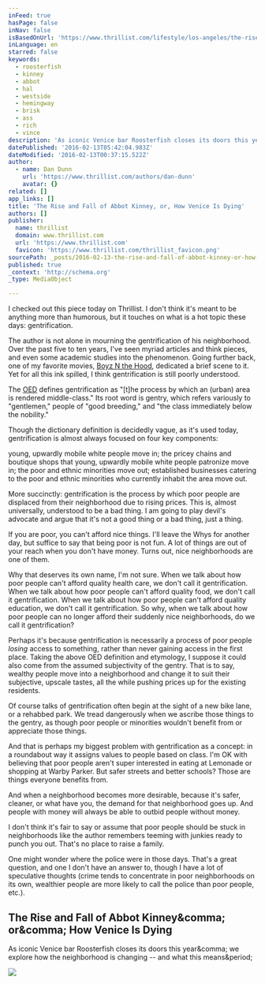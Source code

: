 ```yaml
---
inFeed: true
hasPage: false
inNav: false
isBasedOnUrl: 'https://www.thrillist.com/lifestyle/los-angeles/the-rise-and-fall-of-abbot-kinney'
inLanguage: en
starred: false
keywords:
  - roosterfish
  - kinney
  - abbot
  - hal
  - westside
  - hemingway
  - brisk
  - ass
  - rich
  - vince
description: 'As iconic Venice bar Roosterfish closes its doors this year, we explore how the neighborhood is changing -- and what this means.'
datePublished: '2016-02-13T05:42:04.983Z'
dateModified: '2016-02-13T00:37:15.522Z'
author:
  - name: Dan Dunn
    url: 'https://www.thrillist.com/authors/dan-dunn'
    avatar: {}
related: []
app_links: []
title: 'The Rise and Fall of Abbot Kinney, or, How Venice Is Dying'
authors: []
publisher:
  name: thrillist
  domain: www.thrillist.com
  url: 'https://www.thrillist.com'
  favicon: 'https://www.thrillist.com/thrillist_favicon.png'
sourcePath: _posts/2016-02-13-the-rise-and-fall-of-abbot-kinney-or-how-venice-is-dying.md
published: true
_context: 'http://schema.org'
_type: MediaObject

---
```

I checked out this piece today on Thrillist. I don't think it's meant to be anything more than humorous, but it touches on what is a hot topic these days: gentrification.

The author is not alone in mourning the gentrification of his neighborhood. Over the past five to ten years, I've seen myriad articles and think pieces, and even some academic studies into the phenomenon. Going further back, one of my favorite movies, [Boyz N the Hood][0], dedicated a brief scene to it. Yet for all this ink spilled, I think gentrification is still poorly understood.

The [OED][1] defines gentrification as "\[t\]he process by which an (urban) area is rendered middle-class." Its root word is gentry, which refers variously to "gentlemen," people of "good breeding," and "the class immediately below the nobility."

Though the dictionary definition is decidedly vague, as it's used today, gentrification is almost always focused on four key components:

young, upwardly mobile white people move in; the pricey chains and       boutique shops that young, upwardly mobile white people patronize move in; the poor and ethnic minorities move out; established businesses catering to the poor and ethnic minorities who currently inhabit the area move out.

More succinctly: gentrification is the process by which poor people are displaced from their neighborhood due to rising prices. This is, almost universally, understood to be a bad thing. I am going to play devil's advocate and argue that it's not a good thing or a bad thing, just a thing.

If you are poor, you can't afford nice things. I'll leave the Whys for another day, but suffice to say that being poor is not fun. A lot of things are out of your reach when you don't have money. Turns out, nice neighborhoods are one of them.

Why that deserves its own name, I'm not sure. When we talk about how poor people can't afford quality health care, we don't call it gentrification. When we talk about how poor people can't afford quality food, we don't call it gentrification. When we talk about how poor people can't afford quality education, we don't call it gentrification. So why, when we talk about how poor people can no longer afford their suddenly nice neighborhoods, do we call it gentrification?

Perhaps it's because gentrification is necessarily a process of poor people _losing_ access to something, rather than never gaining access in the first place. Taking the above OED definition and etymology, I suppose it could also come from the assumed subjectivity of the gentry. That is to say, wealthy people move into a neighborhood and change it to suit their subjective, upscale tastes, all the while pushing prices up for the existing residents.

Of course talks of gentrification often begin at the sight of a new bike lane, or a rehabbed park. We tread dangerously when we ascribe those things to the gentry, as though poor people or minorities wouldn't benefit from or appreciate those things.

And that is perhaps my biggest problem with gentrification as a concept: in a roundabout way it assigns values to people based on class. I'm OK with believing that poor people aren't super interested in eating at Lemonade or shopping at Warby Parker. But safer streets and better schools? Those are things everyone benefits from.

And when a neighborhood becomes more desirable, because it's safer, cleaner, or what have you, the demand for that neighborhood goes up. And people with money will always be able to outbid people without money.

I don't think it's fair to say or assume that poor people should be stuck in neighborhoods like the author remembers teeming with junkies ready to punch you out. That's no place to raise a family.

One might wonder where the police were in those days. That's a great question, and one I don't have an answer to, though I have a lot of speculative thoughts (crime tends to concentrate in poor neighborhoods on its own, wealthier people are more likely to call the police than poor people, etc.).

<article style=""><h1>The Rise and Fall of Abbot Kinney&amp;comma; or&amp;comma; How Venice Is Dying</h1><p>As iconic Venice bar Roosterfish closes its doors this year&amp;comma; we explore how the neighborhood is changing -- and what this means&amp;period;</p><img src="http://assets3.thrillist.com/v1/image/1649900/size/tmg-facebook_share" /></article>



[0]: https://www.youtube.com/watch?v=5p9rqqJmDaQ

[1]: http://www.oed.com/